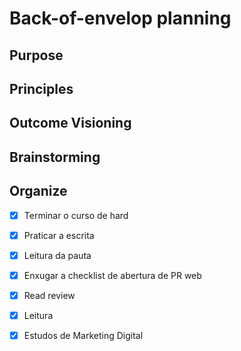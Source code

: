 # Back-of-envelop planning 

## Purpose 

## Principles

## Outcome Visioning

## Brainstorming

## Organize

- [x] Terminar o curso de hard
- [x] Praticar a escrita
- [x] Leitura da pauta
- [x] Enxugar a checklist de abertura de PR web
- [x] Read review
- [x] Leitura
- [x] Estudos de Marketing Digital
 
